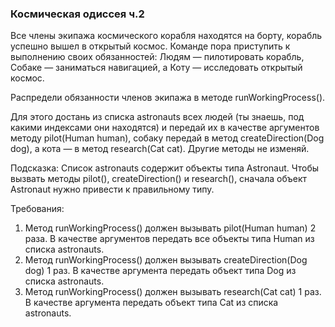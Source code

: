 
### Космическая одиссея ч.2

Все члены экипажа космического корабля находятся на борту, корабль успешно вышел в открытый космос.
Команде пора приступить к выполнению своих обязанностей:
Людям &mdash; пилотировать корабль, Собаке &mdash; заниматься навигацией, а Коту &mdash; исследовать открытый космос.

Распредели обязанности членов экипажа в методе runWorkingProcess().

Для этого достань из списка astronauts всех людей (ты знаешь, под какими индексами они находятся)
и передай их в качестве аргументов методу pilot(Human human), собаку передай в метод createDirection(Dog dog),
а кота &mdash; в метод research(Cat cat).
Другие методы не изменяй.

Подсказка:
Список astronauts содержит объекты типа Astronaut. Чтобы вызвать методы pilot(), createDirection() и research(),
сначала объект Astronaut нужно привести к правильному типу.


Требования:
1.	Метод runWorkingProcess() должен вызывать pilot(Human human) 2 раза. В качестве аргументов передать все объекты типа Human из списка astronauts.
2.	Метод runWorkingProcess() должен вызывать createDirection(Dog dog) 1 раз. В качестве аргумента передать объект типа Dog из списка astronauts.
3.	Метод runWorkingProcess() должен вызывать research(Cat cat) 1 раз. В качестве аргумента передать объект типа Cat из списка astronauts.


